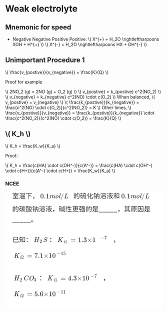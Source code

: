 # Weak electrolyte

## Mnemonic for speed

+ Negative Negative Positive Positive: \\( X^{+} + H_2O \rightleftharpoons XOH + H^{+} \\) \\( X^{-} + H_2O \rightleftharpoons HX + OH^{-} \\)

## Unimportant Procedure 1

\\( \frac{v_{postive}}{v_{negative}} = \frac{K}{Q} \\)

Proof for example

\\( 2NO_2 (g) = 2NO (g) + O_2 (g) \\)
\\( v_{postive} = k_{postive} c^2(NO_2) \\)
\\( v_{negative} = k_{negative} c^2(NO) \cdot c(O_2) \\)
When balanced, \\( v_{postive} = v_{negative} \\) \\( \frac{k_{postive}}{k_{negative}} = \frac{c^2(NO) \cdot c(O_2)}{c^2(NO_2)} = K \\)
Other times, \\( \frac{v_{postive}}{v_{negative}} = \frac{k_{postive}}{k_{negative}} \cdot \frac{c^2(NO_2)}{c^2(NO) \cdot c(O_2)} = \frac{K}{Q} \\)

## \\( K_h \\)

\\( K_h = \frac{K_w}{K_a} \\)

Proof:

\\( K_h = \frac{c(HA) \cdot c(OH^-)}{c(A^-)} = \frac{c(HA) \cdot c(OH^-) \cdot c(H+)}{c(A^-) \cdot c(H+)} = \frac{K_w}{K_a} \\)

### NCEE

![1](Weak-electrolyte/NCEE-1.jpg)
